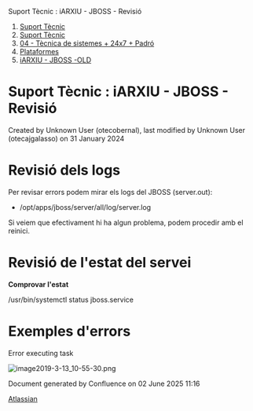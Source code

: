 Suport Tècnic : iARXIU - JBOSS - Revisió  

1.  [Suport Tècnic](index.html)
2.  [Suport Tècnic](13893782.html)
3.  [04 - Tècnica de sistemes + 24x7 + Padró](26313202.html)
4.  [Plataformes](Plataformes_41520520.html)
5.  [iARXIU - JBOSS -OLD](iARXIU---JBOSS--OLD_41520752.html)

Suport Tècnic : iARXIU - JBOSS - Revisió
========================================

Created by Unknown User (otecobernal), last modified by Unknown User (otecajgalasso) on 31 January 2024

Revisió dels logs
=================

Per revisar errors podem mirar els logs del JBOSS (server.out):

*   /opt/apps/jboss/server/all/log/server.log

Si veiem que efectivament hi ha algun problema, podem procedir amb el reinici.

  

Revisió de l'estat del servei
=============================

**Comprovar l'estat**

/usr/bin/systemctl status jboss.service

Exemples d'errors
=================

Error executing task

![image2019-3-13_10-55-30.png](https://intranet.aoc.cat/download/attachments/26313403/image2019-3-13_10-55-30.png?version=1&modificationDate=1552470935000&api=v2)

Document generated by Confluence on 02 June 2025 11:16

[Atlassian](http://www.atlassian.com/)